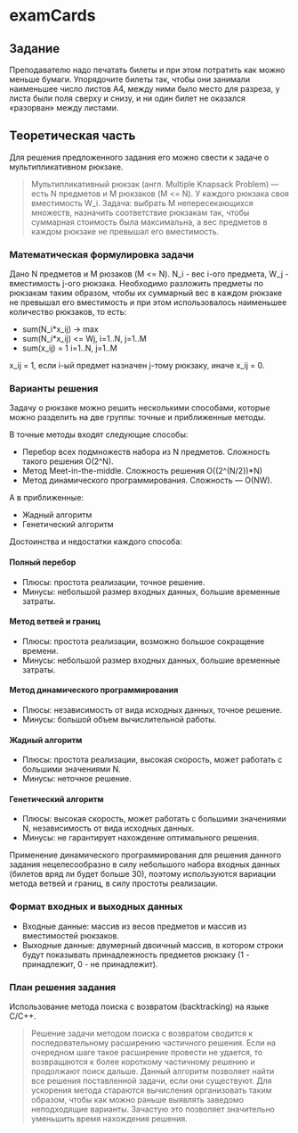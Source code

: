# examCards

## Задание

Преподавателю надо печатать билеты и при этом потратить как можно меньше бумаги. Упорядочите билеты так, чтобы они занимали наименьшее число листов A4, между ними было место для разреза, у листа были поля сверху и снизу, и ни один билет не оказался «разорван» между листами.

## Теоретическая часть

Для решения предложенного задания его можно свести к задаче о мультипликативном рюкзаке.

> Мультипликативный рюкзак (англ. Multiple Knapsack Problem) — есть N предметов и M рюкзаков (M <= N). У каждого рюкзака своя вместимость W_i. Задача: выбрать M непересекающихся множеств, назначить соответствие рюкзакам так, чтобы суммарная стоимость была максимальна, а вес предметов в каждом рюкзаке не превышал его вместимость.

### Математическая формулировка задачи

Дано N предметов и M рюзаков (M <= N). N_i - вес i-ого предмета, W_j - вместимость j-ого рюкзака. Необходимо разложить предметы по рюкзакам таким образом, чтобы их суммарный вес в каждом рюкзаке не превышал его вместимость и при этом использовалось наименьшее количество рюкзаков, то есть:
* sum(N_i\*x_ij) -> max
* sum(N_i\*x_ij) <= Wj, i=1..N, j=1..M
* sum(x_ij) = 1 i=1..N, j=1..M

x_ij = 1, если i-ый предмет назначен j-тому рюкзаку, иначе x_ij = 0.

### Варианты решения

Задачу о рюкзаке можно решить несколькими способами, которые можно разделить на две группы: точные и приближенные методы.

В точные методы входят следующие способы:
* Перебор всех подмножеств набора из N предметов. Сложность такого решения O(2^N).
* Метод Meet-in-the-middle. Сложность решения O((2^(N/2))\*N)
* Метод динамического программирования. Сложность — O(NW).

А в приближенные:
* Жадный алгоритм
* Генетический алгоритм

Достоинства и недостатки каждого способа:
#### Полный перебор
* Плюсы: простота реализации, точное решение.
* Минусы: небольшой размер входных данных, большие временные затраты.

#### Метод ветвей и границ
* Плюсы: простота реализации, возможно большое сокращение времени.
* Минусы: небольшой размер входных данных, большие временные затраты.

#### Метод динамического программирования
* Плюсы: независимость от вида исходных данных, точное решение.
* Минусы: большой объем вычислительной работы.

#### Жадный алгоритм
* Плюсы: простота реализации, высокая скорость, может работать с большими значениями N.
* Минусы: неточное решение.

#### Генетический алгоритм
* Плюсы: высокая скорость, может работать с большими значениями N, независимость от вида исходных данных.
* Минусы: не гарантирует нахождение оптимального решения.

Применение динамического программирования для решения данного задания нецелесообразно в силу небольшого набора входных данных (билетов вряд ли будет больше 30), поэтому используются вариации метода ветвей и границ, в силу простоты реализации.

### Формат входных и выходных данных

* Входные данные: массив из весов предметов и массив из вместимостей рюкзаков.
* Выходные данные: двумерный двоичный массив, в котором строки будут показывать принадлежность предметов рюкзаку (1 - принадлежит, 0 - не принадлежит).

### План решения задания

Использование метода поиска с возвратом (backtracking) на языке C/C++.
> Решение задачи методом поиска с возвратом сводится к последовательному расширению частичного решения. Если на очередном шаге такое расширение провести не удается, то возвращаются к более короткому частичному решению и продолжают поиск дальше. Данный алгоритм позволяет найти все решения поставленной задачи, если они существуют. Для ускорения метода стараются вычисления организовать таким образом, чтобы как можно раньше выявлять заведомо неподходящие варианты. Зачастую это позволяет значительно уменьшить время нахождения решения.
